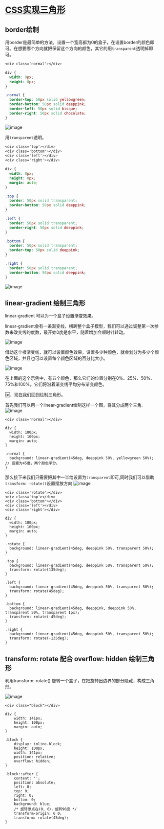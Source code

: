 # [CSS实现三角形](https://juejin.cn/post/6950081305560219679#heading-3)

## border绘制

用border是最简单的方法，设置一个宽高都为0的盒子，在设置border的颜色即可。在想要哪个方向就把保留这个方向的颜色，其它的用`transparent`透明掉即可。

```css
<div class='normal'></div>

div {
  width: 0px;
  height: 0px;
}

.normal {
  border-top: 50px solid yellowgreen;
  border-bottom: 50px solid deeppink;
  border-left: 50px solid bisque;
  border-right: 50px solid chocolate;
}
```

![image](https://user-images.githubusercontent.com/72189350/211196740-6401322e-1f68-436c-b43a-27930dad2e4c.png)


用`transparent`透明。
```css
<div class='top'></div>
<div class='bottom'></div>
<div class='left'></div>
<div class='right'></div>

div {
  width: 0px;
  height: 0px;
  margin: auto;
}

.top {
  border: 50px solid transparent;
  border-bottom: 50px solid deeppink;
}

.left {
  border: 50px solid transparent;
  border-right: 50px solid deeppink;
}

.bottom {
  border: 50px solid transparent;
  border-top: 50px solid deeppink;
}

.right {
  border: 50px solid transparent;
  border-bottom: 50px solid deeppink;
}
```

![image](https://user-images.githubusercontent.com/72189350/211196770-2fd630f3-7579-4581-a2d5-3a4b356179bd.png)


## linear-gradient 绘制三角形

linear-gradient 可以为一个盒子设置渐变效果。

linear-gradient会有一条渐变线，横跨整个盒子模型，我们可以通过调整第一次参数来改变线的度数，最开始0度是水平，随着增加会顺时针转动。

![image](https://user-images.githubusercontent.com/72189350/211196926-245c18a1-ad41-4172-9b9b-c08112fec589.png)

借助这个根渐变线，就可以设置颜色效果，设置多少种颜色，就会划分为多少个颜色区域，并且也可以设置每个颜色区域的百分比大小。

![image](https://user-images.githubusercontent.com/72189350/211197220-76c6babf-0abe-4712-be41-baa0c3e8b448.png)

在上面的这个示例中，有五个颜色，那么它们的位置分别在0%、25%、50%、75%和100%。它们将沿着渐变线平均分布渐变颜色。

🆗，现在我们回到绘制三角形。

首先我们可以用一个linear-gradient绘制这样一个图，将其分成两个三角.
![image](https://user-images.githubusercontent.com/72189350/211197270-149a00ba-612d-4397-93a5-64de26b286a4.png)

```
<div class='normal'></div>

div {
  width: 100px;
  height: 100px;
  margin: auto;
}

.normal {
  background: linear-gradient(45deg, deeppink 50%, yellowgreen 50%); // 设置为45度，两个颜色平分。
}
```

那么接下来我们只需要把其中一半给设置为`transparent`即可,同时我们可以借助`transform: rotate()`设置摆放方向
![image](https://user-images.githubusercontent.com/72189350/211197361-31cb511c-c71f-436c-a710-0d405c3589ce.png)

```
<div class='rotate'></div>
<div class='top'></div>
<div class='bottom'></div>
<div class='left'></div>
<div class='right'></div>

div {
  width: 100px;
  height: 100px;
  margin: auto;
}

.rotate {
  background: linear-gradient(45deg, deeppink 50%, transparent 50%);
}

.top {
  background: linear-gradient(45deg, deeppink 50%, transparent 50%);
  transform: rotate(135deg);
}

.left {
  background: linear-gradient(45deg, deeppink 50%, transparent 50%);
  transform: rotate(45deg);
}

.bottom {
  background: linear-gradient(45deg, deeppink, deeppink 50%, transparent 50%, transparent 1px);
  transform: rotate(-45deg);
}

.right {
  background: linear-gradient(45deg, deeppink 50%, transparent 50%);
  transform: rotate(-135deg);
}
```

## transform: rotate 配合 overflow: hidden 绘制三角形

利用transform: rotate() 旋转一个盒子，在把旋转出边界的部分隐藏，构成三角形。

![image](https://user-images.githubusercontent.com/72189350/211197584-a471ed1a-7a6e-43c1-bb3a-9eb0eb4c057a.png)

```
<div class="block"></div>

div {
    width: 141px;
    height: 100px;
    margin: auto;
}

.block {
    display: inline-block;
    height: 100px;
    width: 141px;
    position: relative;
    overflow: hidden;
}

.block::after {
    content: '';
    position: absolute;
    left: 0;
    top: 0;
    right: 0;
    bottom: 0;
    background: blue; 
    /* 旋转原点在(0, 0），旋转90度 */
    transform-origin: 0 0;
    transform: rotate(45deg);
}
```
